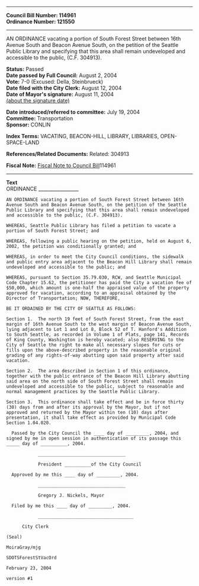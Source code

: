 * * * * *  
  
**Council Bill Number: [](#h0)[](#h2)114961**   
**Ordinance Number: 121550**  
  
* * * * *  
  
AN ORDINANCE vacating a portion of South Forest Street between 16th Avenue South and Beacon Avenue South, on the petition of the Seattle Public Library and specifying that this area shall remain undeveloped and accessible to the public, (C.F. 304913).  
  
**Status:** Passed   
**Date passed by Full Council:** August 2, 2004   
**Vote:** 7-0 (Excused: Della, Steinbrueck)   
**Date filed with the City Clerk:** August 12, 2004   
**Date of Mayor's signature:** August 11, 2004   
[(about the signature date)](/~public/approvaldate.htm)   
  
  
**Date introduced/referred to committee:** July 19, 2004   
**Committee:** Transportation   
**Sponsor:** CONLIN   
  
**Index Terms:** VACATING, BEACON-HILL, LIBRARY, LIBRARIES, OPEN-SPACE-LAND  
  
**References/Related Documents:** Related: 304913  
  
**Fiscal Note:** [Fiscal Note to Council Bill](http://clerk.seattle.gov/~public/fnote/114961.htm)[](#h1)[](#h3)114961  
  
* * * * *  
  
**Text**  
    ORDINANCE _________________  
  
    AN ORDINANCE vacating a portion of South Forest Street between 16th  
    Avenue South and Beacon Avenue South, on the petition of the Seattle  
    Public Library and specifying that this area shall remain undeveloped  
    and accessible to the public, (C.F. 304913).  
  
    WHEREAS, Seattle Public Library has filed a petition to vacate a  
    portion of South Forest Street; and  
  
    WHEREAS, following a public hearing on the petition, held on August 6,  
    2002, the petition was conditionally granted; and  
  
    WHEREAS, in order to meet the City Council conditions, the sidewalk  
    and public entry area adjacent to the Beacon Hill Library shall remain  
    undeveloped and accessible to the public; and  
  
    WHEREAS, pursuant to Section 35.79.030, RCW, and Seattle Municipal  
    Code Chapter 15.62, the petitioner has paid the City a vacation fee of  
    $50,000, which amount is one-half the appraised value of the property  
    approved for vacation, according to an appraisal obtained by the  
    Director of Transportation; NOW, THEREFORE,  
  
    BE IT ORDAINED BY THE CITY OF SEATTLE AS FOLLOWS:  
  
    Section 1.  The north 19 feet of South Forest Street, from the east  
    margin of 16th Avenue South to the west margin of Beacon Avenue South,  
    lying adjacent to Lot 1 and Lot 8, Block 52 of T. Hanford's Addition  
    to South Seattle, as recorded in Volume 1 of Plats, page 141, Records  
    of King County, Washington is hereby vacated; also RESERVING to the  
    City of Seattle the right to make all necessary slopes for cuts or  
    fills upon the above-described property in the reasonable original  
    grading of any rights-of-way abutting upon said property after said  
    vacation.  
  
    Section 2.  The area described in Section 1 of this ordinance,  
    together with the public entrance of the Beacon Hill Library abutting  
    said area on the north side of South Forest Street shall remain  
    undeveloped and accessible to the public, subject to reasonable and  
    normal management practices by the Seattle Public Library.  
  
    Section 3.  This ordinance shall take effect and be in force thirty  
    (30) days from and after its approval by the Mayor, but if not  
    approved and returned by the Mayor within ten (10) days after  
    presentation, it shall take effect as provided by Municipal Code  
    Section 1.04.020.  
  
      Passed by the City Council the ____ day of _________, 2004, and  
    signed by me in open session in authentication of its passage this  
    _____ day of __________, 2004.  
  
                _________________________________  
  
                President __________of the City Council  
  
      Approved by me this ____ day of _________, 2004.  
  
                _________________________________  
  
                Gregory J. Nickels, Mayor  
  
      Filed by me this ____ day of _________, 2004.  
  
                ____________________________________  
  
          City Clerk  
  
    (Seal)  
  
    MoiraGray/mjg  
  
    SDOTSForestStVacOrd  
  
    February 23, 2004  
  
    version #1  

